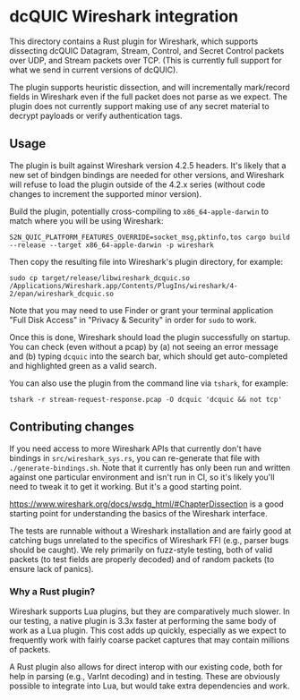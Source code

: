 # dcQUIC Wireshark integration

This directory contains a Rust plugin for Wireshark, which supports dissecting
dcQUIC Datagram, Stream, Control, and Secret Control packets over UDP, and
Stream packets over TCP. (This is currently full support for what we send in
current versions of dcQUIC).

The plugin supports heuristic dissection, and will incrementally mark/record
fields in Wireshark even if the full packet does not parse as we expect. The
plugin does not currently support making use of any secret material to decrypt
payloads or verify authentication tags.

## Usage

The plugin is built against Wireshark version 4.2.5 headers. It's likely that a
new set of bindgen bindings are needed for other versions, and Wireshark will
refuse to load the plugin outside of the 4.2.x series (without code changes to
increment the supported minor version).

Build the plugin, potentially cross-compiling to `x86_64-apple-darwin` to match where you will be using Wireshark:

```
S2N_QUIC_PLATFORM_FEATURES_OVERRIDE=socket_msg,pktinfo,tos cargo build --release --target x86_64-apple-darwin -p wireshark
```

Then copy the resulting file into Wireshark's plugin directory, for example:

```
sudo cp target/release/libwireshark_dcquic.so /Applications/Wireshark.app/Contents/PlugIns/wireshark/4-2/epan/wireshark_dcquic.so
```

Note that you may need to use Finder or grant your terminal application "Full
Disk Access" in "Privacy & Security" in order for `sudo` to work.

Once this is done, Wireshark should load the plugin successfully on startup.
You can check (even without a pcap) by (a) not seeing an error message and (b)
typing `dcquic` into the search bar, which should get auto-completed and
highlighted green as a valid search.

You can also use the plugin from the command line via `tshark`, for example:

```
tshark -r stream-request-response.pcap -O dcquic 'dcquic && not tcp'
```

## Contributing changes

If you need access to more Wireshark APIs that currently don't have bindings in
`src/wireshark_sys.rs`, you can re-generate that file with
`./generate-bindings.sh`. Note that it currently has only been run and written
against one particular environment and isn't run in CI, so it's likely you'll
need to tweak it to get it working. But it's a good starting point.

https://www.wireshark.org/docs/wsdg_html/#ChapterDissection is a good starting
point for understanding the basics of the Wireshark interface.

The tests are runnable without a Wireshark installation and are fairly good at
catching bugs unrelated to the specifics of Wireshark FFI (e.g., parser bugs
should be caught). We rely primarily on fuzz-style testing, both of valid
packets (to test fields are properly decoded) and of random packets (to ensure
lack of panics).

### Why a Rust plugin?

Wireshark supports Lua plugins, but they are comparatively much slower. In our
testing, a native plugin is 3.3x faster at performing the same body of work as
a Lua plugin. This cost adds up quickly, especially as we expect to frequently
work with fairly coarse packet captures that may contain millions of packets.

A Rust plugin also allows for direct interop with our existing code, both for
help in parsing (e.g., VarInt decoding) and in testing. These are obviously
possible to integrate into Lua, but would take extra dependencies and work.
